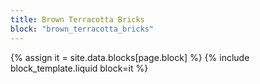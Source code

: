 ```yaml
---
title: Brown Terracotta Bricks
block: "brown_terracotta_bricks"
---
```


{% assign it = site.data.blocks[page.block] %}
{% include block_template.liquid block=it %}

